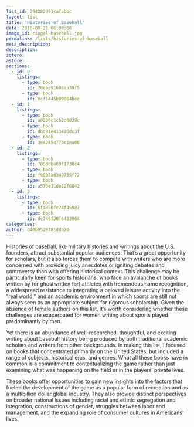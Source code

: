 ```yaml
---
list_id: 294282d91cafabbc
layout: list
title: 'Histories of Baseball'
date: 2016-09-21 06:00:00
image_id: ringel-baseball.jpg
permalink: /lists/histories-of-baseball
meta_description:
description:
zotero:
astore:
sections:
  - id: 0
    listings:
      - type: book
        id: 78eae91608aa39f5
      - type: book
        id: ecf1445b09094bee
  - id: 1
    listings:
      - type: book
        id: a0230c1cb2d0839c
      - type: book
        id: dbc91e413426dc3f
      - type: book
        id: 3e4245477bc1ea68
  - id: 2
    listings:
      - type: book
        id: 785ddba69f1738c4
      - type: book
        id: f9892a6349735f72
      - type: book
        id: a573e11de12f6842
  - id: 3
    listings:
      - type: book
        id: 6f435bfe24f45987
      - type: book
        id: dc749f38f6433964
categories:
author: d40b0528781ddb76
---
```

Histories of baseball, like military histories and writings about the U.S. founders, attract substantial popular audiences. That’s a great opportunity for scholars, but it also forces them to compete with writers who are more concerned with providing juicy anecdotes or igniting debates and controversy than with offering historical context. This challenge may be particularly keen for sports historians, who face an avalanche of books written by (or ghostwritten for) athletes with tremendous name recognition, a widespread resistance to integrating a beloved leisure activity into the “real world,” and an academic environment in which sports are still not always seen as an appropriate subject for rigorous scholarship. Given the absence of female authors on this list, it’s worth considering whether these challenges are exacerbated for women writing about sports played predominantly by men.

Yet there is an abundance of well-researched, thoughtful, and exciting writing about baseball history being produced by both traditional academic scholars and writers from other backgrounds. In making this list, I focused on books that concentrated primarily on the United States, but included a range of subjects, historical eras, and genres. What all these books have in common is a commitment to contextualizing the game rather than just examining what was happening on the field or in the players’ private lives.

These books offer opportunities to gain new insights into the factors that fueled the development of the game as a popular form of recreation and as a multibillion dollar global industry. They also provide distinct perspectives on broader national issues including racial and ethnic segregation and integration, constructions of gender, struggles between labor and management, and the expanding role of consumer cultures in Americans’ lives.
